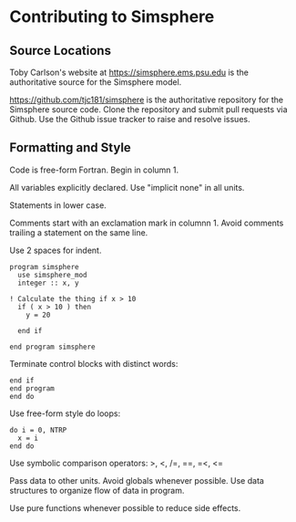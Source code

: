 # Contributing to Simsphere

## Source Locations

Toby Carlson's website at https://simsphere.ems.psu.edu is the
authoritative source for the Simsphere model.

https://github.com/tjc181/simsphere is the authoritative repository for
the Simsphere source code.  Clone the repository and submit pull requests
via Github.  Use the Github issue tracker to raise and resolve issues.

## Formatting and Style
Code is free-form Fortran.  Begin in column 1.

All variables explicitly declared.  Use "implicit none" in all units.

Statements in lower case.

Comments start with an exclamation mark in columnn 1.  Avoid comments
trailing a statement on the same line.

Use 2 spaces for indent.

```
program simsphere
  use simsphere_mod
  integer :: x, y

! Calculate the thing if x > 10
  if ( x > 10 ) then
    y = 20

  end if

end program simsphere
```

Terminate control blocks with distinct words:

```
end if
end program
end do
```

Use free-form style do loops:

```
do i = 0, NTRP
  x = i
end do
```

Use symbolic comparison operators: >, <, /=, ==, =<, <=

Pass data to other units.  Avoid globals whenever possible.  Use data
structures to organize flow of data in program.

Use pure functions whenever possible to reduce side effects.


